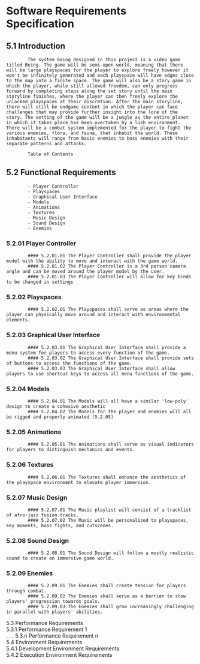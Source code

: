# Software Requirements Specification

## 5.1   Introduction <br>
            The system being designed in this project is a video game titled Being. The game will be semi-open world, meaning that there will be large playspaces for the player to explore freely however it won't be infinitely generated and each playspace will have edges close to the map into a finite space. The game will also be a story game in which the player, while still allowed freedom, can only progress forward by completing steps along the set story until the main storyline finishes, where the player can then freely explore the unlocked playspaces at their discretion. After the main storyline, there will still be endgame content in which the player can face challenges that may provide further insight into the lore of the story. The setting of the game will be a jungle as the entire planet in which it takes place has been overtaken by a lush environment. There will be a combat system implemented for the player to fight the various enemies, flora, and fauna, that inhabit the world. These inhabitants will range from basic enemies to boss enemies with their separate patterns and attacks. 

            Table of Contents
            
## 5.2   Functional Requirements <br>
            - Player Controller
            - Playspaces
            - Graphical User Interface
            - Models
            - Animations
            - Textures
            - Music Design
            - Sound Design
            - Enemies
### 5.2.01 Player Controller <br>
            #### 5.2.01.01 The Player Controller shall provide the player model with the ability to move and interact with the game world. 
            #### 5.2.01.02 The Player Controller is a 3rd person camera angle and can be moved around the player model by the user.
            #### 5.2.01.03 The Player Controller will allow for key binds to be changed in settings
### 5.2.02 Playspaces <br>
            #### 5.2.02.01 The Playspaces shall serve as areas where the player can physically move around and interact with environmental elements. 
### 5.2.03 Graphical User Interface <br> 
            #### 5.2.03.01 The Graphical User Interface shall provide a menu system for players to access every function of the game.
            #### 5.2.03.02 The Graphical User Interface shall provide sets of buttons to access the functions of the game.
            #### 5.2.03.03 The Graphical User Interface shall allow players to use shortcut keys to access all menu functions of the game.
### 5.2.04 Models <br>
            #### 5.2.04.01 The Models will all have a similar 'low-poly' design to create a cohesive aesthetic
            #### 5.2.04.02 The Models for the player and enemies will all be rigged and properly animated (5.2.05)
### 5.2.05 Animations <br>
            #### 5.2.05.01 The Animations shall serve as visual indicators for players to distinguish mechanics and events.
### 5.2.06 Textures <br>
            #### 5.2.06.01 The Textures shall enhance the aesthetics of the playspace environment to elevate player immersion. 
### 5.2.07 Music Design <br>
            #### 5.2.07.01 The Music playlist will consist of a tracklist of afro-jazz fusion tracks.
            #### 5.2.07.02 The Music will be personalized to playspaces, key moments, boss fights, and cutscenes.
### 5.2.08 Sound Design <br>
            #### 5.2.08.01 The Sound Design will follow a mostly realistic sound to create an immersive game world.
### 5.2.09 Enemies <br>
            #### 5.2.09.01 The Enemies shall create tension for players through combat.
            #### 5.2.09.02 The Enemies shall serve as a barrier to slow players' progression towards goals.
            #### 5.2.09.03 The Enemies shall grow increasingly challenging in parallel with players' abilities.

5.3   Performance Requirements <br>
5.3.1 Performance Requirement 1 <br>
                    .
                    .
                    .
5.3.n Performance Requirement n <br>
5.4   Environment Requirements <br>
5.4.1 Development Environment Requirements <br>
5.4.2 Execution Environment Requirements <br>

